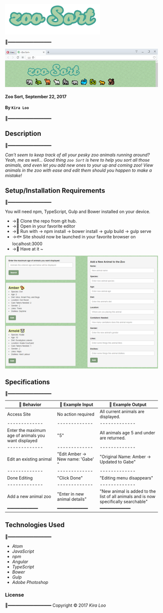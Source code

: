 
![zoo Sort](resources/img/zoosort.png)

🦑━━━━━━━━━━━━━━━━━

![Alt text](resources/img/zoosortss.png)

#### Zoo Sort, September 22, 2017
#### By `Kira Loo`
🐃━━━━━━━━━━━━━━━━━

## Description
🐅━━━━━━━━━━━━━━━━━

_Can't seem to keep track of all your pesky zoo animals running around? Yeah, me as well...
Good thing `zoo Sort` is here to help you sort all those animals, and even let you add new ones to your up and coming zoo! View animals in the zoo with ease and edit them should you happen to make a mistake!_  

## Setup/Installation Requirements
🐬━━━━━━━━━━━━━━━━━

You will need npm, TypeScript, Gulp and Bower installed on your device.

* ->🦌 Clone the repo from git hub.
* ->🦃 Open in your favorite editor
* ->🐆 Run with -> npm install  -> bower install -> gulp build -> gulp serve
* ->🐟 Site should now be launched in your favorite browser on localhost:3000
* ->🦆 Have at it ~

![Alt text](resources/img/zoosortss2.png)

## Specifications
🐧━━━━━━━━━━━━━━━━━

| 🐣 Behavior      | 🐤 Example Input      | 🐓 Example Output       |
| ------------- | ------------- | ------------- |
|Access Site | No action required| All current animals are displayed.|
| ------------- | ------------- | ------------- |
|Enter the maximum age of animals you want displayed| "5" | All animals age 5 and under are returned.|
| ------------- | ------------- | ------------- |
|Edit an existing animal | "Edit Amber -> New name: 'Gabe' "| "Original Name: Amber -> Updated to Gabe"|
| ------------- | ------------- | ------------- |
| Done Editing | "Click Done" | "Editing menu disappears" |
| ------------- | ------------- | ------------- |
| Add a new animal zoo | "Enter in new animal details" | "New animal is added to the list of all animals and is now specifically searchable" |
| ━━━━━━━━━━━━ | ━━━━━━━━━━━━ | ━━━━━━━━━━━━ |

## Technologies Used
🐍━━━━━━━━━━━━━━━━━

* _Atom_
* _JavaScript_
* _npm_
* _Angular_
* _TypeScript_
* _Bower_
* _Gulp_
* _Adobe Photoshop_

### License
🦍━━━━━━━━━━━━━━━━━
Copyright &copy; 2017 _Kira Loo_
